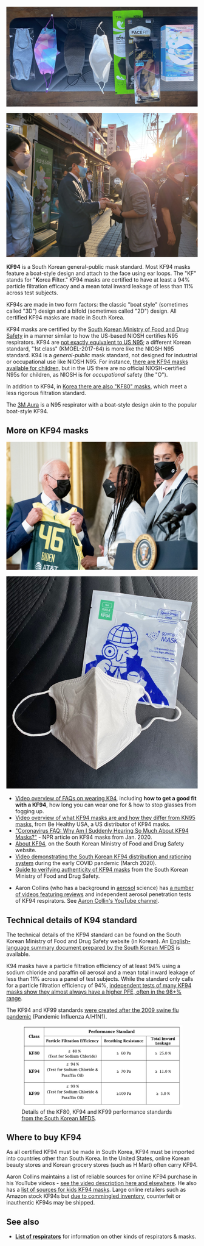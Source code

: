 ![Some KF94 masks. Pictured masks are the classic "boat style" KF94. Note that masklab (pictured) is not a certified KF94, but is "KF style." Left to right: masklab, masklab, BOTN large black, masklab, BOTN large black, Bluna Face Fit, LG Airwasher, masklab.](media/kf94-examples.jpg)

![Several individuals wearing KF94 masks while meeting South Korean presidential candidate Hong Joon-pyo on September 19, 2021. Photo [CC-BY-SA 고려](https://commons.wikimedia.org/wiki/File:Hong_Joon-pyo,_Bae_Hyun-jin_in_Jamsil_Saemaeul_Market_\(1\).jpg).](media/Hong_Joon-pyo,_Bae_Hyun-jin_in_Jamsil_Saemaeul_Market.jpg)

**KF94** is a South Korean general-public mask standard. Most KF94 masks feature a boat-style design and attach to the face using ear loops. The "KF" stands for "**K**orea **F**ilter." KF94 masks are certified to have at least a 94% particle filtration efficacy and a mean total inward leakage of less than 11% across test subjects.

KF94s are made in two form factors: the classic "boat style" (sometimes called "3D") design and a bifold (sometimes called "2D") design. All certified KF94 masks are made in South Korea.

KF94 masks are certified by the [South Korean Ministry of Food and Drug Safety](https://mfds.go.kr/eng/brd/m_65/view.do?seq=11&srchFr=&srchTo=&srchWord=&srchTp=&itm_seq_1=0&itm_seq_2=0&multi_itm_seq=0&company_cd=&company_nm=&page=1) in a manner similar to how the US-based NIOSH certifies N95 respirators. KF94 are [not exactly equivalent to US N95](https://multimedia.3m.com/mws/media/1793278O/3m-anz-2020-respiratory-protection-faq-healthcare.pdf); a different Korean standard, "1st class" (KMOEL-2017-64) is more like the NIOSH N95 standard. K94 is a *general-public* mask standard, not designed for industrial or occupational use like NIOSH N95. For instance, [there are KF94 masks available for children](https://www.youtube.com/watch?v=A88AGnN-nwI), but in the US there are no official NIOSH-certified N95s for children, as NIOSH is for *occupational* safety (the "O").

In addition to KF94, in [Korea there are also "KF80" masks](https://www.mfds.go.kr/eng/brd/m_75/view.do?seq=35&srchFr=&srchTo=&srchWord=&srchTp=&itm_seq_1=0&itm_seq_2=0&multi_itm_seq=0&company_cd=&company_nm=&page=1), which meet a less rigorous filtration standard.

The [3M Aura](/3M_Aura) is a N95 respirator with a boat-style design akin to the popular boat-style KF94.

## More on KF94 masks

![KF94 style masks worn by WNBA championship winning team-members at the White House. Official White House photo by Adam Schultz, US government work in public domain, August 23, 2021.](media/white-house-kf94-seattle-storm-2021-8-23.jpg)

![In addition to the iconic boat style (sometimes called "3D") KF94 design, there is also a bifold ("2D") KF94 design.](media/2d-KF94-design.JPG)

-   [Video overview of FAQs on wearing K94](https://www.youtube.com/watch?v=_In-nBP6WkQ), including **how to get a good fit with a KF94**, how long you can wear one for & how to stop glasses from fogging up.
-   [Video overview of what KF94 masks are and how they differ from KN95 masks](https://www.youtube.com/watch?app=desktop&v=hf4fAujzLL0), from Be Healthy USA, a US distributor of KF94 masks.
-   ["Coronavirus FAQ: Why Am I Suddenly Hearing So Much About KF94 Masks?"](https://www.npr.org/sections/goatsandsoda/2021/01/22/959683338/coronavirus-faq-why-am-i-suddenly-hearing-so-much-about-kf94-masks) - NPR article on KF94 masks from Jan. 2020.
-   [About KF94](https://www.mfds.go.kr/eng/brd/m_75/view.do?seq=35&srchFr=&srchTo=&srchWord=&srchTp=&itm_seq_1=0&itm_seq_2=0&multi_itm_seq=0&company_cd=&company_nm=&page=1), on the South Korean Ministry of Food and Drug Safety website.
-   [Video demonstrating the South Korean KF94 distribution and rationing system](https://www.youtube.com/watch?app=desktop&v=katglAKrROI) during the early COVID pandemic (March 2020).
-   [Guide to verifying authenticity of KF94 masks](https://overseas.mofa.go.kr/my-en/brd/m_21422/view.do?seq=110) from the South Korean Ministry of Food and Drug Safety.

<!-- -->

-   Aaron Collins (who has a background in [aerosol](/Aerosol) science) has [a number of videos featuring reviews](https://www.youtube.com/watch?v=WE5Uo3F2TdU) and independent aerosol penetration tests of KF94 respirators. See [Aaron Collin's YouTube channel](https://www.youtube.com/user/coll0412/videos).

## Technical details of K94 standard

The technical details of the KF94 standard can be found on the South Korean Ministry of Food and Drug Safety website (in Korean). An [English-language summary document prepared by the South Korean MFDS](https://www.mfds.go.kr/brd/m_578/down.do?brd_id=plc0159&seq=41851&data_tp=A&file_seq=1) is available.

K94 masks have a particle filtration efficiency of at least 94% using a sodium chloride and paraffin oil aerosol and a mean total inward leakage of less than 11% across a panel of test subjects. While the standard only calls for a particle filtration efficiency of 94%, [independent tests of many KF94 masks show they almost always have a higher PFE, often in the 98+% range](https://docs.google.com/spreadsheets/d/1M0mdNLpTWEGcluK6hh5LjjcFixwmOG853Ff45d3O-L0/edit).

The KF94 and KF99 standards [were created after the 2009 swine flu pandemic](https://overseas.mofa.go.kr/hk-en/brd/m_1495/down.do?brd_id=8158&seq=761355&data_tp=A&file_seq=2) (Pandemic Influenza A/H1N1).

<figure class="wide"><img src="media/kf94-standard-from-document.png">
<figcaption>Details of the KF80, KF94 and KF99 performance standards <a href="https://www.mfds.go.kr/brd/m_578/down.do?brd_id=plc0159&amp;seq=41851&amp;data_tp=A&amp;file_seq=1">from the South Korean MFDS</a>.</figcaption>
</figure>

## Where to buy KF94

As all certified KF94 must be made in South Korea, KF94 must be imported into countries other than South Korea. In the United States, online Korean beauty stores and Korean grocery stores (such as H Mart) often carry KF94.

Aaron Collins maintains a list of reliable sources for online KF94 purchase in his YouTube videos - [see the video description here and elsewhere](https://www.youtube.com/watch?v=WE5Uo3F2TdU&t=637s). He also has a [list of sources for kids KF94 masks](https://www.youtube.com/watch?v=A88AGnN-nwI). Large online retailers such as Amazon stock KF94s but [due to commingled inventory](https://www.redpoints.com/blog/amazon-commingled-inventory-management/), counterfeit or inauthentic KF94s may be shipped.

## See also

-   **[List of respirators](/List_of_respirators)** for information on other kinds of respirators & masks.
